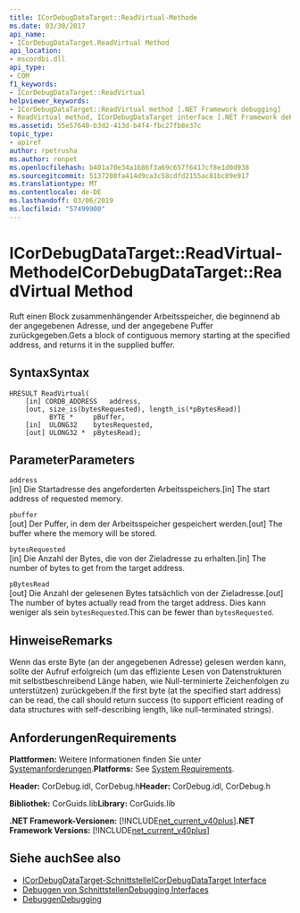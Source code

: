 ```yaml
---
title: ICorDebugDataTarget::ReadVirtual-Methode
ms.date: 03/30/2017
api_name:
- ICorDebugDataTarget.ReadVirtual Method
api_location:
- mscordbi.dll
api_type:
- COM
f1_keywords:
- ICorDebugDataTarget::ReadVirtual
helpviewer_keywords:
- ICorDebugDataTarget::ReadVirtual method [.NET Framework debugging]
- ReadVirtual method, ICorDebugDataTarget interface [.NET Framework debugging]
ms.assetid: 55e57640-b3d2-413d-b4f4-fbc27fb8e37c
topic_type:
- apiref
author: rpetrusha
ms.author: ronpet
ms.openlocfilehash: b401a70e34a1686f3a69c657f6417cf8e1d0d938
ms.sourcegitcommit: 5137208fa414d9ca3c58cdfd2155ac81bc89e917
ms.translationtype: MT
ms.contentlocale: de-DE
ms.lasthandoff: 03/06/2019
ms.locfileid: "57499900"
---
```

# <a name="icordebugdatatargetreadvirtual-method"></a><span data-ttu-id="2a429-102">ICorDebugDataTarget::ReadVirtual-Methode</span><span class="sxs-lookup"><span data-stu-id="2a429-102">ICorDebugDataTarget::ReadVirtual Method</span></span>
<span data-ttu-id="2a429-103">Ruft einen Block zusammenhängender Arbeitsspeicher, die beginnend ab der angegebenen Adresse, und der angegebene Puffer zurückgegeben.</span><span class="sxs-lookup"><span data-stu-id="2a429-103">Gets a block of contiguous memory starting at the specified address, and returns it in the supplied buffer.</span></span>  
  
## <a name="syntax"></a><span data-ttu-id="2a429-104">Syntax</span><span class="sxs-lookup"><span data-stu-id="2a429-104">Syntax</span></span>  
  
```  
HRESULT ReadVirtual(  
    [in] CORDB_ADDRESS   address,  
    [out, size_is(bytesRequested), length_is(*pBytesRead)]  
          BYTE *     pBuffer,  
    [in]  ULONG32    bytesRequested,  
    [out] ULONG32 *  pBytesRead);  
```  
  
## <a name="parameters"></a><span data-ttu-id="2a429-105">Parameter</span><span class="sxs-lookup"><span data-stu-id="2a429-105">Parameters</span></span>  
 `address`  
 <span data-ttu-id="2a429-106">[in] Die Startadresse des angeforderten Arbeitsspeichers.</span><span class="sxs-lookup"><span data-stu-id="2a429-106">[in] The start address of requested memory.</span></span>  
  
 `pbuffer`  
 <span data-ttu-id="2a429-107">[out] Der Puffer, in dem der Arbeitsspeicher gespeichert werden.</span><span class="sxs-lookup"><span data-stu-id="2a429-107">[out] The buffer where the memory will be stored.</span></span>  
  
 `bytesRequested`  
 <span data-ttu-id="2a429-108">[in] Die Anzahl der Bytes, die von der Zieladresse zu erhalten.</span><span class="sxs-lookup"><span data-stu-id="2a429-108">[in] The number of bytes to get from the target address.</span></span>  
  
 `pBytesRead`  
 <span data-ttu-id="2a429-109">[out] Die Anzahl der gelesenen Bytes tatsächlich von der Zieladresse.</span><span class="sxs-lookup"><span data-stu-id="2a429-109">[out] The number of bytes actually read from the target address.</span></span> <span data-ttu-id="2a429-110">Dies kann weniger als sein `bytesRequested`.</span><span class="sxs-lookup"><span data-stu-id="2a429-110">This can be fewer than `bytesRequested`.</span></span>  
  
## <a name="remarks"></a><span data-ttu-id="2a429-111">Hinweise</span><span class="sxs-lookup"><span data-stu-id="2a429-111">Remarks</span></span>  
 <span data-ttu-id="2a429-112">Wenn das erste Byte (an der angegebenen Adresse) gelesen werden kann, sollte der Aufruf erfolgreich (um das effiziente Lesen von Datenstrukturen mit selbstbeschreibend Länge haben, wie Null-terminierte Zeichenfolgen zu unterstützen) zurückgeben.</span><span class="sxs-lookup"><span data-stu-id="2a429-112">If the first byte (at the specified start address) can be read, the call should return success (to support efficient reading of data structures with self-describing length, like null-terminated strings).</span></span>  
  
## <a name="requirements"></a><span data-ttu-id="2a429-113">Anforderungen</span><span class="sxs-lookup"><span data-stu-id="2a429-113">Requirements</span></span>  
 <span data-ttu-id="2a429-114">**Plattformen:** Weitere Informationen finden Sie unter [Systemanforderungen](../../../../docs/framework/get-started/system-requirements.md).</span><span class="sxs-lookup"><span data-stu-id="2a429-114">**Platforms:** See [System Requirements](../../../../docs/framework/get-started/system-requirements.md).</span></span>  
  
 <span data-ttu-id="2a429-115">**Header:** CorDebug.idl, CorDebug.h</span><span class="sxs-lookup"><span data-stu-id="2a429-115">**Header:** CorDebug.idl, CorDebug.h</span></span>  
  
 <span data-ttu-id="2a429-116">**Bibliothek:** CorGuids.lib</span><span class="sxs-lookup"><span data-stu-id="2a429-116">**Library:** CorGuids.lib</span></span>  
  
 <span data-ttu-id="2a429-117">**.NET Framework-Versionen:** [!INCLUDE[net_current_v40plus](../../../../includes/net-current-v40plus-md.md)]</span><span class="sxs-lookup"><span data-stu-id="2a429-117">**.NET Framework Versions:** [!INCLUDE[net_current_v40plus](../../../../includes/net-current-v40plus-md.md)]</span></span>  
  
## <a name="see-also"></a><span data-ttu-id="2a429-118">Siehe auch</span><span class="sxs-lookup"><span data-stu-id="2a429-118">See also</span></span>
- [<span data-ttu-id="2a429-119">ICorDebugDataTarget-Schnittstelle</span><span class="sxs-lookup"><span data-stu-id="2a429-119">ICorDebugDataTarget Interface</span></span>](../../../../docs/framework/unmanaged-api/debugging/icordebugdatatarget-interface.md)
- [<span data-ttu-id="2a429-120">Debuggen von Schnittstellen</span><span class="sxs-lookup"><span data-stu-id="2a429-120">Debugging Interfaces</span></span>](../../../../docs/framework/unmanaged-api/debugging/debugging-interfaces.md)
- [<span data-ttu-id="2a429-121">Debuggen</span><span class="sxs-lookup"><span data-stu-id="2a429-121">Debugging</span></span>](../../../../docs/framework/unmanaged-api/debugging/index.md)
